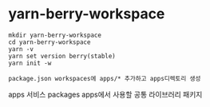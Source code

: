 # yarn-berry-workspace

```shell
mkdir yarn-berry-workspace
cd yarn-berry-workspace
yarn -v
yarn set version berry(stable)
yarn init -w
```

```
package.json workspaces에 apps/* 추가하고 apps디렉토리 생성
```

apps 서비스
packages apps에서 사용할 공통 라이브러리 패키지
